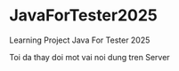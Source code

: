 # JavaForTester2025
Learning Project Java For Tester 2025

Toi da thay doi mot vai noi dung tren Server
